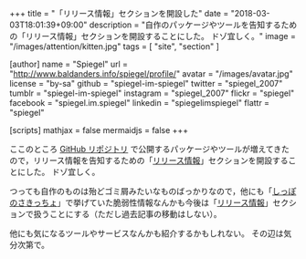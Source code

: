 +++
title = "「リリース情報」セクションを開設した"
date = "2018-03-03T18:01:39+09:00"
description = "自作のパッケージやツールを告知するための「リリース情報」セクションを開設することにした。 ドゾ宜しく。"
image = "/images/attention/kitten.jpg"
tags        = [ "site", "section" ]

[author]
  name      = "Spiegel"
  url       = "http://www.baldanders.info/spiegel/profile/"
  avatar    = "/images/avatar.jpg"
  license   = "by-sa"
  github    = "spiegel-im-spiegel"
  twitter   = "spiegel_2007"
  tumblr    = "spiegel-im-spiegel"
  instagram = "spiegel_2007"
  flickr    = "spiegel"
  facebook  = "spiegel.im.spiegel"
  linkedin  = "spiegelimspiegel"
  flattr    = "spiegel"

[scripts]
  mathjax = false
  mermaidjs = false
+++

ここのところ [GitHub リポジトリ](https://github.com/spiegel-im-spiegel?tab=repositories) で公開するパッケージやツールが増えてきたので，リリース情報を告知するための「[リリース情報](/release/)」セクションを開設することにした。
ドゾ宜しく。

つっても自作のものは殆どゴミ屑みたいなものばっかりなので，他にも「[しっぽのさきっちょ](/remark)」で挙げていた脆弱性情報なんかも今後は「[リリース情報](/release/)」セクションで扱うことにする（ただし過去記事の移動はしない）。

他にも気になるツールやサービスなんかも紹介するかもしれない。
その辺は気分次第で。
